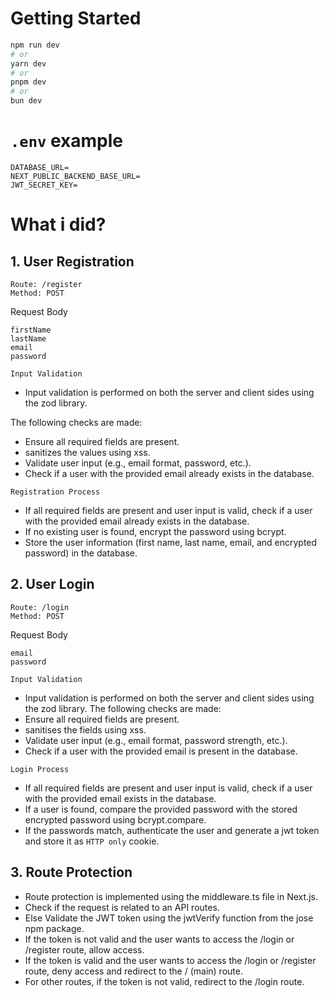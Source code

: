 # Getting Started
```bash
npm run dev
# or
yarn dev
# or
pnpm dev
# or
bun dev
```

# `.env` example
```
DATABASE_URL=
NEXT_PUBLIC_BACKEND_BASE_URL=
JWT_SECRET_KEY=
```

# What i did?
## 1. User Registration
```tsx
Route: /register
Method: POST
```
Request Body
```tsx
firstName
lastName
email
password
```

`Input Validation`

- Input validation is performed on both the server and client sides using the zod library. 

The following checks are made:

- Ensure all required fields are present.
- sanitizes the values using xss.
- Validate user input (e.g., email format, password, etc.).
- Check if a user with the provided email already exists in the database.

`Registration Process`

- If all required fields are present and user input is valid, check if a user with the provided email already exists in the database.
- If no existing user is found, encrypt the password using bcrypt.
- Store the user information (first name, last name, email, and encrypted password) in the database.

## 2. User Login
```tsx
Route: /login
Method: POST
```

Request Body

```tsx
email
password
```

`Input Validation`
- Input validation is performed on both the server and client sides using the zod library. The following checks are made:
- Ensure all required fields are present.
- sanitises the fields using xss.
- Validate user input (e.g., email format, password strength, etc.).
- Check if a user with the provided email is present in the database.

`Login Process`

- If all required fields are present and user input is valid, check if a user with the provided email exists in the database.
- If a user is found, compare the provided password with the stored encrypted password using bcrypt.compare.
- If the passwords match, authenticate the user and generate a jwt token and store it as `HTTP only` cookie.

## 3. Route Protection
- Route protection is implemented using the middleware.ts file in Next.js.
- Check if the request is related to an API routes.
- Else Validate the JWT token using the jwtVerify function from the jose npm package.
- If the token is not valid and the user wants to access the /login or /register route, allow access.
- If the token is valid and the user wants to access the /login or /register route, deny access and redirect to the / (main) route.
- For other routes, if the token is not valid, redirect to the /login route.
